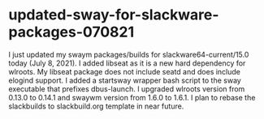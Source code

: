 # updated-sway-for-slackware-packages-070821
I just updated my swaym packages/builds for slackware64-current/15.0 today (July 8, 2021).
I added libseat as it is a new hard dependency for wlroots. My libseat package does not include seatd and does include elogind support.
I added a startsway wrapper bash script to the sway executable that prefixes dbus-launch.
I upgraded wlroots version from 0.13.0 to 0.14.1 and swaywm version from 1.6.0 to 1.6.1.
I plan to rebase the slackbuilds to slackbuild.org template in near future.
